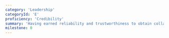 ```yaml
---
category: 'Leadership'
categoryId: 'E'
proficiency: 'Credibility'
summary: 'Having earned reliability and trustworthiness to obtain collaboration and participation of others to accomplish goals. Consistently doing what you say you are going to do.'
milestone: 0
---
```


